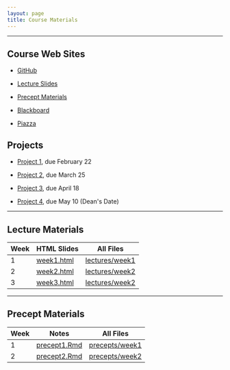```yaml
---
layout: page
title: Course Materials
---
```


---

## Course Web Sites

- [GitHub](https://github.com/SML201)

- [Lecture Slides](https://github.com/SML201/lectures)

- [Precept Materials](https://github.com/SML201/precepts)

- [Blackboard](https://blackboard.princeton.edu/webapps/pu-courseredirect-bb_bb60/find.jsp?course_id=SML201_S2016)

- [Piazza](https://piazza.com/princeton/spring2016/sml201/home)


## Projects

- [Project 1](https://github.com/SML201/project1), due February 22

- [Project 2](https://github.com/SML201/project2), due March 25

- [Project 3](https://github.com/SML201/project3), due April 18

- [Project 4](https://github.com/SML201/project4), due May 10 (Dean's Date)

---

## Lecture Materials

Week | HTML Slides | All Files
-----|-------------|----------
1 | [week1.html](http://htmlpreview.github.io/?https://github.com/SML201/lectures/blob/master/week1/week1.html#/) | [lectures/week1](https://github.com/SML201/lectures/tree/master/week1)
2 | [week2.html](http://htmlpreview.github.io/?https://github.com/SML201/lectures/blob/master/week2/week2.html#/) | [lectures/week2](https://github.com/SML201/lectures/tree/master/week2)
3 | [week3.html](http://htmlpreview.github.io/?https://github.com/SML201/lectures/blob/master/week3/week3.html#/) | [lectures/week2](https://github.com/SML201/lectures/tree/master/week3)

---

## Precept Materials

Week | Notes | All Files 
-----|-------|----------
1 | [precept1.Rmd](https://raw.githubusercontent.com/SML201/precepts/master/week1/precept1.Rmd) | [precepts/week1](https://github.com/SML201/precepts/tree/master/week1) 
2 | [precept2.Rmd](https://raw.githubusercontent.com/SML201/precepts/master/week2/precept2.Rmd) | [precepts/week2](https://github.com/SML201/precepts/tree/master/week2)
